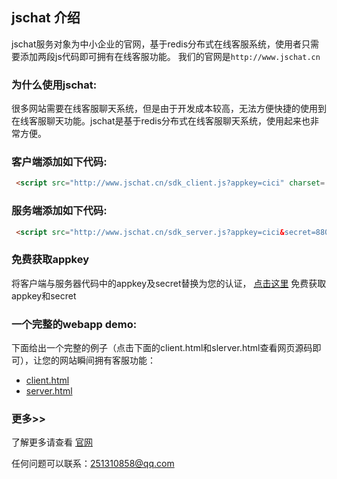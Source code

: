 ## jschat 介绍

jschat服务对象为中小企业的官网，基于redis分布式在线客服系统，使用者只需要添加两段js代码即可拥有在线客服功能。
我们的官网是`http://www.jschat.cn`

### 为什么使用jschat: 

很多网站需要在线客服聊天系统，但是由于开发成本较高，无法方便快捷的使用到在线客服聊天功能。jschat是基于redis分布式在线客服聊天系统，使用起来也非常方便。

### 客户端添加如下代码: 

``` html
 <script src="http://www.jschat.cn/sdk_client.js?appkey=cici" charset='gbk'></script>
```

### 服务端添加如下代码: 

``` html
 <script src="http://www.jschat.cn/sdk_server.js?appkey=cici&secret=880215" charset='gbk'></script>
```
### 免费获取appkey
将客户端与服务器代码中的appkey及secret替换为您的认证， [点击这里](http://www.jschat.cn/#quickstart) 免费获取appkey和secret

### 一个完整的webapp demo: 
下面给出一个完整的例子（点击下面的client.html和slerver.html查看网页源码即可），让您的网站瞬间拥有客服功能： 
- [client.html](http://121.52.244.150/chat/chat/demo_client.php)
- [server.html](http://121.52.244.150/chat/chat/demo_server.php)


### 更多>> 

了解更多请查看 [官网](http://www.jschat.cn)

任何问题可以联系：251310858@qq.com 
